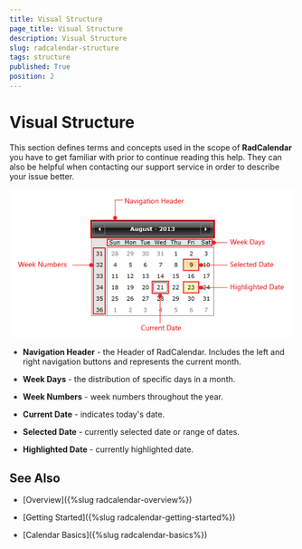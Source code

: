 ```yaml
---
title: Visual Structure
page_title: Visual Structure
description: Visual Structure
slug: radcalendar-structure
tags: structure
published: True
position: 2
---
```


# Visual Structure

This section defines terms and concepts used in the scope of __RadCalendar__ you have to get familiar with prior to continue reading this help. They can also be helpful when contacting our support service in order to describe your issue better. 

![Rad Calendar Structure 0](images/RadCalendar_Structure_0.png)

* __Navigation Header__ - the Header of RadCalendar. Includes the left and right navigation buttons and represents the current month.

* __Week Days__ - the distribution of specific days in a month.

* __Week Numbers__ - week numbers throughout the year.

* __Current Date__ - indicates today's date.

* __Selected Date__ - currently selected date or range of dates.

* __Highlighted Date__ - currently highlighted date.

## See Also

* [Overview]({%slug radcalendar-overview%})
 
* [Getting Started]({%slug radcalendar-getting-started%})

* [Calendar Basics]({%slug radcalendar-basics%})
